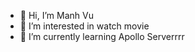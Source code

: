 - 👋 Hi, I’m Manh Vu
- 👀 I’m interested in watch movie
- 🌱 I’m currently learning Apollo Serverrrr

<!---
manhgithub2002/manhgithub2002 is a ✨ special ✨ repository because its `README.md` (this file) appears on your GitHub profile.
You can click the Preview link to take a look at your changes.
--->
